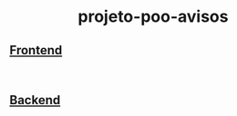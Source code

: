 <h1 align="center">projeto-poo-avisos</h1>

<h2>
    <a
        href="https://github.com/NahtanN/projeto-poo-avisos-frontend"
        target="_blank"
    >
        Frontend
    </a>
</h2>

<br>

<h2>
    <a
        href="https://github.com/NahtanN/projeto-poo-avisos-backend"
        target="_blank"
    >
        Backend
    </a>
</h2>

